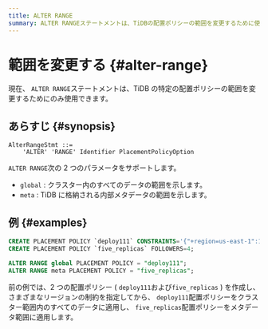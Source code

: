 ```yaml
---
title: ALTER RANGE
summary: ALTER RANGEステートメントは、TiDBの配置ポリシーの範囲を変更するために使用されます。ALTER RANGEはglobalとmetaの2つのパラメータをサポートし、それぞれクラスター内のすべてのデータの範囲とTiDBに格納される内部メタデータの範囲を示します。例えば、配置ポリシーを作成し、それらを特定の範囲に適用することができます。
---
```


# 範囲を変更する {#alter-range}

現在、 `ALTER RANGE`ステートメントは、TiDB の特定の配置ポリシーの範囲を変更するためにのみ使用できます。

## あらすじ {#synopsis}

```ebnf+diagram
AlterRangeStmt ::=
    'ALTER' 'RANGE' Identifier PlacementPolicyOption
```

`ALTER RANGE`次の 2 つのパラメータをサポートします。

-   `global` : クラスター内のすべてのデータの範囲を示します。
-   `meta` : TiDB に格納される内部メタデータの範囲を示します。

## 例 {#examples}

```sql
CREATE PLACEMENT POLICY `deploy111` CONSTRAINTS='{"+region=us-east-1":1, "+region=us-east-2": 1, "+region=us-west-1": 1}';
CREATE PLACEMENT POLICY `five_replicas` FOLLOWERS=4;

ALTER RANGE global PLACEMENT POLICY = "deploy111";
ALTER RANGE meta PLACEMENT POLICY = "five_replicas";
```

前の例では、2 つの配置ポリシー ( `deploy111`および`five_replicas` ) を作成し、さまざまなリージョンの制約を指定してから、 `deploy111`配置ポリシーをクラスター範囲内のすべてのデータに適用し、 `five_replicas`配置ポリシーをメタデータ範囲に適用します。
